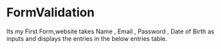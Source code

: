 # FormValidation
Its my First Form,website takes Name , Email , Password , Date of Birth as inputs and displays the entries in the below entries table.
